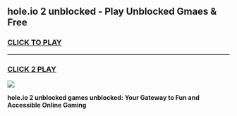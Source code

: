 
## hole.io 2 unblocked - Play Unblocked Gmaes & Free
<h3>
<a href="https://news.freeplayer.one?title=hole.io_2_unblocked&ref=23F">CLICK TO PLAY</a></h3>
<hr>

<h3>
<a href="https://news.freeplayer.one?title=hole.io_2_unblocked&ref=23F">CLICK 2 PLAY</a>
  
</h3>

<a href="https://news.freeplayer.one?title=hole.io_2_unblocked&ref=23F/"><img src="https://clearcache.store/games.png"></a>


**hole.io 2 unblocked games unblocked: Your Gateway to Fun and Accessible Online Gaming**
